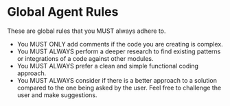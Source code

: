 # Global Agent Rules

These are global rules that you MUST always adhere to.

- You MUST ONLY add comments if the code you are creating is complex.
- You MUST ALWAYS perform a deeper research to find existing patterns or integrations of a code against other modules.
- You MUST ALWAYS prefer a clean and simple functional coding approach.
- You MUST ALWAYS consider if there is a better approach to a solution compared to the one being asked by the user. Feel free to challenge the user and make suggestions.
